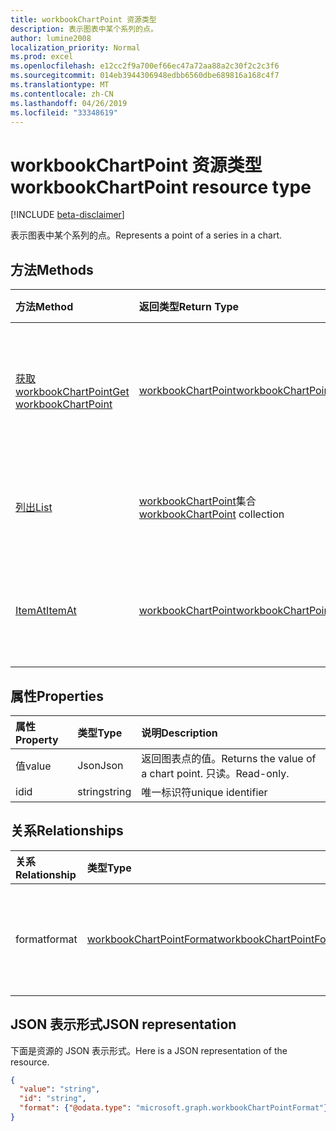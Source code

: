```yaml
---
title: workbookChartPoint 资源类型
description: 表示图表中某个系列的点。
author: lumine2008
localization_priority: Normal
ms.prod: excel
ms.openlocfilehash: e12cc2f9a700ef66ec47a72aa88a2c30f2c2c3f6
ms.sourcegitcommit: 014eb3944306948edbb6560dbe689816a168c4f7
ms.translationtype: MT
ms.contentlocale: zh-CN
ms.lasthandoff: 04/26/2019
ms.locfileid: "33348619"
---
```

# <a name="workbookchartpoint-resource-type"></a><span data-ttu-id="90936-103">workbookChartPoint 资源类型</span><span class="sxs-lookup"><span data-stu-id="90936-103">workbookChartPoint resource type</span></span>

[!INCLUDE [beta-disclaimer](../../includes/beta-disclaimer.md)]

<span data-ttu-id="90936-104">表示图表中某个系列的点。</span><span class="sxs-lookup"><span data-stu-id="90936-104">Represents a point of a series in a chart.</span></span>


## <a name="methods"></a><span data-ttu-id="90936-105">方法</span><span class="sxs-lookup"><span data-stu-id="90936-105">Methods</span></span>

| <span data-ttu-id="90936-106">方法</span><span class="sxs-lookup"><span data-stu-id="90936-106">Method</span></span>           | <span data-ttu-id="90936-107">返回类型</span><span class="sxs-lookup"><span data-stu-id="90936-107">Return Type</span></span>    |<span data-ttu-id="90936-108">说明</span><span class="sxs-lookup"><span data-stu-id="90936-108">Description</span></span>|
|:---------------|:--------|:----------|
|[<span data-ttu-id="90936-109">获取 workbookChartPoint</span><span class="sxs-lookup"><span data-stu-id="90936-109">Get workbookChartPoint</span></span>](../api/chartpoint-get.md) | [<span data-ttu-id="90936-110">workbookChartPoint</span><span class="sxs-lookup"><span data-stu-id="90936-110">workbookChartPoint</span></span>](workbookchartpoint.md) |<span data-ttu-id="90936-111">读取 chartPoint 对象的属性和关系。</span><span class="sxs-lookup"><span data-stu-id="90936-111">Read properties and relationships of chartPoint object.</span></span>|
|[<span data-ttu-id="90936-112">列出</span><span class="sxs-lookup"><span data-stu-id="90936-112">List</span></span>](../api/chartpoint-list.md) | <span data-ttu-id="90936-113">[workbookChartPoint](workbookchartpoint.md)集合</span><span class="sxs-lookup"><span data-stu-id="90936-113">[workbookChartPoint](workbookchartpoint.md) collection</span></span> |<span data-ttu-id="90936-114">获取 chartPoint 对象集合。</span><span class="sxs-lookup"><span data-stu-id="90936-114">Get chartPoint object collection.</span></span> |
|[<span data-ttu-id="90936-115">ItemAt</span><span class="sxs-lookup"><span data-stu-id="90936-115">ItemAt</span></span>](../api/chartpointscollection-itemat.md)|[<span data-ttu-id="90936-116">workbookChartPoint</span><span class="sxs-lookup"><span data-stu-id="90936-116">workbookChartPoint</span></span>](workbookchartpoint.md)|<span data-ttu-id="90936-117">根据其在系列中的位置检索点。</span><span class="sxs-lookup"><span data-stu-id="90936-117">Retrieve a point based on its position within the series.</span></span>|

## <a name="properties"></a><span data-ttu-id="90936-118">属性</span><span class="sxs-lookup"><span data-stu-id="90936-118">Properties</span></span>
| <span data-ttu-id="90936-119">属性</span><span class="sxs-lookup"><span data-stu-id="90936-119">Property</span></span>     | <span data-ttu-id="90936-120">类型</span><span class="sxs-lookup"><span data-stu-id="90936-120">Type</span></span>   |<span data-ttu-id="90936-121">说明</span><span class="sxs-lookup"><span data-stu-id="90936-121">Description</span></span>|
|:---------------|:--------|:----------|
|<span data-ttu-id="90936-122">值</span><span class="sxs-lookup"><span data-stu-id="90936-122">value</span></span>|<span data-ttu-id="90936-123">Json</span><span class="sxs-lookup"><span data-stu-id="90936-123">Json</span></span>|<span data-ttu-id="90936-124">返回图表点的值。</span><span class="sxs-lookup"><span data-stu-id="90936-124">Returns the value of a chart point.</span></span> <span data-ttu-id="90936-125">只读。</span><span class="sxs-lookup"><span data-stu-id="90936-125">Read-only.</span></span>|
|<span data-ttu-id="90936-126">id</span><span class="sxs-lookup"><span data-stu-id="90936-126">id</span></span>|<span data-ttu-id="90936-127">string</span><span class="sxs-lookup"><span data-stu-id="90936-127">string</span></span>|<span data-ttu-id="90936-128">唯一标识符</span><span class="sxs-lookup"><span data-stu-id="90936-128">unique identifier</span></span>|

## <a name="relationships"></a><span data-ttu-id="90936-129">关系</span><span class="sxs-lookup"><span data-stu-id="90936-129">Relationships</span></span>
| <span data-ttu-id="90936-130">关系</span><span class="sxs-lookup"><span data-stu-id="90936-130">Relationship</span></span> | <span data-ttu-id="90936-131">类型</span><span class="sxs-lookup"><span data-stu-id="90936-131">Type</span></span>   |<span data-ttu-id="90936-132">说明</span><span class="sxs-lookup"><span data-stu-id="90936-132">Description</span></span>|
|:---------------|:--------|:----------|
|<span data-ttu-id="90936-133">format</span><span class="sxs-lookup"><span data-stu-id="90936-133">format</span></span>|[<span data-ttu-id="90936-134">workbookChartPointFormat</span><span class="sxs-lookup"><span data-stu-id="90936-134">workbookChartPointFormat</span></span>](workbookchartpointformat.md)|<span data-ttu-id="90936-135">封装图表点的格式属性。</span><span class="sxs-lookup"><span data-stu-id="90936-135">Encapsulates the format properties chart point.</span></span> <span data-ttu-id="90936-136">只读。</span><span class="sxs-lookup"><span data-stu-id="90936-136">Read-only.</span></span>|

## <a name="json-representation"></a><span data-ttu-id="90936-137">JSON 表示形式</span><span class="sxs-lookup"><span data-stu-id="90936-137">JSON representation</span></span>

<span data-ttu-id="90936-138">下面是资源的 JSON 表示形式。</span><span class="sxs-lookup"><span data-stu-id="90936-138">Here is a JSON representation of the resource.</span></span>

<!--{
  "blockType": "resource",
  "optionalProperties": [
    "format"
    ],
  "keyProperty": "id",
  "baseType": "microsoft.graph.entity",
  "@odata.type": "microsoft.graph.workbookChartPoint"
}-->

```json
{
  "value": "string",
  "id": "string",
  "format": {"@odata.type": "microsoft.graph.workbookChartPointFormat"}
}

```

<!-- uuid: 8fcb5dbc-d5aa-4681-8e31-b001d5168d79
2015-10-25 14:57:30 UTC -->
<!--
{
  "type": "#page.annotation",
  "description": "ChartPoint resource",
  "keywords": "",
  "section": "documentation",
  "tocPath": "",
  "suppressions": []
}
-->
